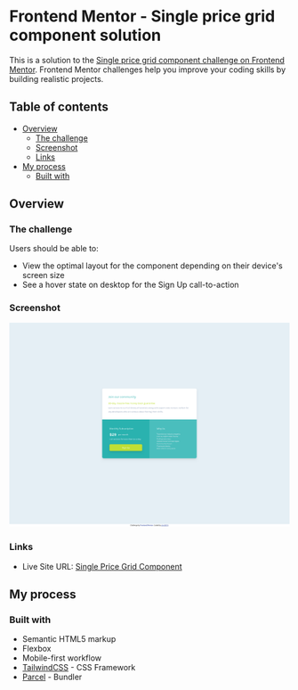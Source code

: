 # Frontend Mentor - Single price grid component solution

This is a solution to the [Single price grid component challenge on Frontend Mentor](https://www.frontendmentor.io/challenges/single-price-grid-component-5ce41129d0ff452fec5abbbc). Frontend Mentor challenges help you improve your coding skills by building realistic projects. 

## Table of contents

- [Overview](#overview)
  - [The challenge](#the-challenge)
  - [Screenshot](#screenshot)
  - [Links](#links)
- [My process](#my-process)
  - [Built with](#built-with)

## Overview

### The challenge

Users should be able to:

- View the optimal layout for the component depending on their device's screen size
- See a hover state on desktop for the Sign Up call-to-action

### Screenshot

![Desktop Screenshot](./screenshots/desktop.png)

### Links

- Live Site URL: [Single Price Grid Component](https://alexl8819.github.io/single-price-grid-component/)

## My process

### Built with

- Semantic HTML5 markup
- Flexbox
- Mobile-first workflow
- [TailwindCSS](https://tailwindcss.com/) - CSS Framework
- [Parcel](https://parceljs.org/) - Bundler
